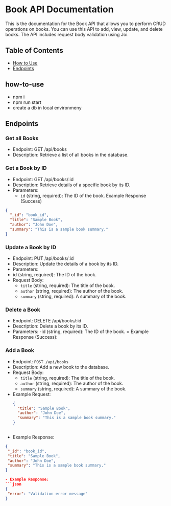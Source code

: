 # Book API Documentation

This is the documentation for the Book API that allows you to perform CRUD operations on books. You can use this API to add, view, update, and delete books. The API includes request body validation using Joi.

## Table of Contents

- [How to Use](#how-to-use)
- [Endpoints](#endpoints)

## how-to-use
- npm i 
- npm run start
- create a db in local environmeny

## Endpoints

### Get all Books
- Endpoint: GET /api/books
- Description: Retrieve a list of all books in the database.

### Get a Book by ID
- Endpoint: GET /api/books/:id
- Description: Retrieve details of a specific book by its ID.
- Parameters:
  - `id` (string, required): The ID of the book.
Example Response (Success)
```json
{
  "_id": "book_id",
  "title": "Sample Book",
  "author": "John Doe",
  "summary": "This is a sample book summary."
}
```

### Update a Book by ID
- Endpoint: PUT /api/books/:id
- Description: Update the details of a book by its ID.
- Parameters:
- id (string, required): The ID of the book.
- Request Body:
  - `title` (string, required): The title of the book.
  - `author` (string, required): The author of the book.
  - `summary` (string, required): A summary of the book.


### Delete a Book
- Endpoint: DELETE /api/books/:id
- Description: Delete a book by its ID.
- Parameters:
  -id (string, required): The ID of the book.
= Example Response (Success):

### Add a Book
- Endpoint: `POST /api/books`
- Description: Add a new book to the database.
- Request Body:
  - `title` (string, required): The title of the book.
  - `author` (string, required): The author of the book.
  - `summary` (string, required): A summary of the book.
- Example Request:
  ```json
  {
    "title": "Sample Book",
    "author": "John Doe",
    "summary": "This is a sample book summary."
  }
 
 - Example Response:
 ```json
{
  "_id": "book_id",
  "title": "Sample Book",
  "author": "John Doe",
  "summary": "This is a sample book summary."
}

 - Example Response:
 ```json
{
  "error": "Validation error message"
}


